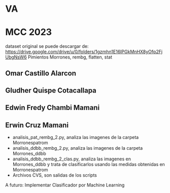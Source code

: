 # VA
# MCC 2023
 dataset original se puede descargar de: https://drive.google.com/drive/u/0/folders/1gzmhn1E16IPGkMnHX8yOfp2FjUbgNsW6 
 Pimientos Morrones, rembg, flatten, stat
## Omar Castillo Alarcon
## Gludher Quispe Cotacallapa
## Edwin Fredy Chambi Mamani
## Erwin Cruz Mamani

- analisis_pat_rembg_2.py, analiza las imagenes de la carpeta Morronespatrom
- analisis_ddbb_rembg_2.py, analiza las imagenes de la carpeta Morrones_ddbb
- analisis_ddbb_rembg_2_clas.py, analiza las imagenes en Morrones_ddbb y trata de clasificarlos usando las medidas obtenidas en Morronespatrom
- Archivos CVS, son salidas de los scripts

A futuro:
Implementar Clasificador por Machine Learning

